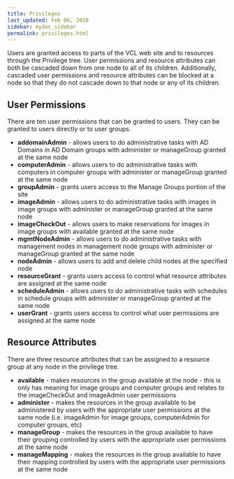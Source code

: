 ```yaml
---
title: Privileges
last_updated: Feb 06, 2018
sidebar: mydoc_sidebar
permalink: privileges.html
---
```


Users are granted access to parts of the VCL web site and to resources through the Privilege tree. User permissions and resource attributes can both be cascaded down from one node to all of its children. Additionally, cascaded user permissions and resource attributes can be blocked at a node so that they do not cascade down to that node or any of its children.

## User Permissions

There are ten user permissions that can be granted to users. They can be granted to users directly or to user groups.

* **addomainAdmin** - allows users to do administrative tasks with AD Domains in AD Domain groups with administer or manageGroup granted at the same node
* **computerAdmin** - allows users to do administrative tasks with computers in computer groups with administer or manageGroup granted at the same node
* **groupAdmin** - grants users access to the Manage Groups portion of the site
* **imageAdmin** - allows users to do administrative tasks with images in image groups with administer or manageGroup granted at the same node
* **imageCheckOut** - allows users to make reservations for images in image groups with available granted at the same node
* **mgmtNodeAdmin** - allows users to do administrative tasks with management nodes in management node groups with administer or manageGroup granted at the same node
* **nodeAdmin** - allows users to add and delete child nodes at the specified node
* **resourceGrant** - grants users access to control what resource attributes are assigned at the same node
* **scheduleAdmin** - allows users to do administrative tasks with schedules in schedule groups with administer or manageGroup granted at the same node
* **userGrant** - grants users access to control what user permissions are assigned at the same node

## Resource Attributes

There are three resource attributes that can be assigned to a resource group at any node in the privilege tree.

* **available** - makes resources in the group available at the node - this is only has meaning for image groups and computer groups and relates to the imageCheckOut and imageAdmin user permissions
* **administer** - makes the resources in the group available to be administered by users with the appropriate user permissions at the same node (i.e. imageAdmin for image groups, computerAdmin for computer groups, etc)
* **manageGroup** - makes the resources in the group available to have their grouping controlled by users with the appropriate user permissions at the same node
* **manageMapping** - makes the resources in the group available to have their mapping controlled by users with the appropriate user permissions at the same node

